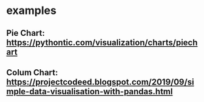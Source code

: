# examples #

## Pie Chart: https://pythontic.com/visualization/charts/piechart ##

## Colum Chart: https://projectcodeed.blogspot.com/2019/09/simple-data-visualisation-with-pandas.html ##


